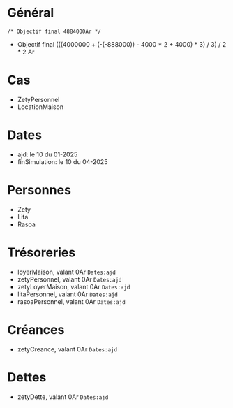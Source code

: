 # Général
`/* Objectif final 4884000Ar */`
* Objectif final (((4000000 + (-(-888000)) - 4000 * 2 + 4000) * 3) / 3) / 2 * 2 Ar


# Cas
* ZetyPersonnel
* LocationMaison
 
# Dates
* ajd: le 10 du 01-2025
* finSimulation: le 10 du 04-2025

# Personnes
* Zety
* Lita
* Rasoa

# Trésoreries
* loyerMaison, valant 0Ar `Dates:ajd`
* zetyPersonnel, valant 0Ar `Dates:ajd`
* zetyLoyerMaison, valant 0Ar `Dates:ajd`
* litaPersonnel, valant 0Ar `Dates:ajd`
* rasoaPersonnel, valant 0Ar `Dates:ajd`

# Créances 
* zetyCreance, valant 0Ar `Dates:ajd`

# Dettes 
* zetyDette, valant 0Ar `Dates:ajd`
